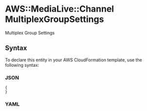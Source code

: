 # AWS::MediaLive::Channel MultiplexGroupSettings<a name="aws-properties-medialive-channel-multiplexgroupsettings"></a>

Multiplex Group Settings

## Syntax<a name="aws-properties-medialive-channel-multiplexgroupsettings-syntax"></a>

To declare this entity in your AWS CloudFormation template, use the following syntax:

### JSON<a name="aws-properties-medialive-channel-multiplexgroupsettings-syntax.json"></a>

```
{
}
```

### YAML<a name="aws-properties-medialive-channel-multiplexgroupsettings-syntax.yaml"></a>

```
```